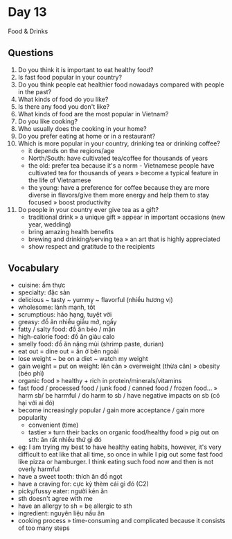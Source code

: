 # Day 13

Food & Drinks

## Questions

1. Do you think it is important to eat healthy food?
2. Is fast food popular in your country?
3. Do you think people eat healthier food nowadays compared with people in the past?
4. What kinds of food do you like?
5. Is there any food you don't like?
6. What kinds of food are the most popular in Vietnam?
7. Do you like cooking?
8. Who usually does the cooking in your home?
9. Do you prefer eating at home or in a restaurant?
10. Which is more popular in your country, drinking tea or drinking coffee?
    - it depends on the regions/age
    - North/South: have cultivated tea/coffee for thousands of years
    - the old: prefer tea because it's a norm - Vietnamese people have cultivated tea for thousands of years » become a typical feature in the life of Vietnamese
    - the young: have a preference for coffee because they are more diverse in flavors/give them more energy and help them to stay focused » boost productivity
11. Do people in your country ever give tea as a gift?
    - traditional drink » a unique gift » appear in important occasions (new year, wedding)
    - bring amazing health benefits
    - brewing and drinking/serving tea » an art that is highly appreciated
    - show respect and gratitude to the recipients

## Vocabulary

- cuisine: ẩm thực
- specialty: đặc sản
- delicious ~ tasty ~ yummy ~ flavorful (nhiều hương vị)
- wholesome: lành mạnh, tốt
- scrumptious: hảo hạng, tuyệt vời
- greasy: đồ ăn nhiều giầu mở, ngấy
- fatty / salty food: đồ ăn béo / mặn
- high-calorie food: đồ ăn giàu calo
- smelly food: đồ ăn nặng mùi (shrimp paste, durian)
- eat out = dine out = ăn ở bên ngoài
- lose weight ~ be on a diet ~ watch my weight
- gain weight = put on weight: lên cân » overweight (thừa cân) » obesity (béo phì)
- organic food » healthy + rich in protein/minerals/vitamins
- fast food / processed food / junk food / canned food / frozen food...
  » harm sb/ be harmful / do harm to sb / have negative impacts on sb (có hại với ai đó)
- become increasingly popular / gain more acceptance / gain more popularity
  - convenient (time)
  - tastier
    » turn their backs on organic food/healthy food
    » pig out on sth: ăn rất nhiều thứ gì đó
- eg: I am trying my best to have healthy eating habits, however, it's very difficult to eat like that all time, so once in while I pig out some fast food like pizza or hamburger. I think eating such food now and then is not overly harmful
- have a sweet tooth: thích ăn đồ ngọt
- have a craving for: cực kỳ thèm cái gì đó (C2)
- picky/fussy eater: người kén ăn
- sth doesn't agree with me
- have an allergy to sh = be allergic to sth
- ingredient: nguyên liệu nấu ăn
- cooking process » time-consuming and complicated because it consists of too many steps
